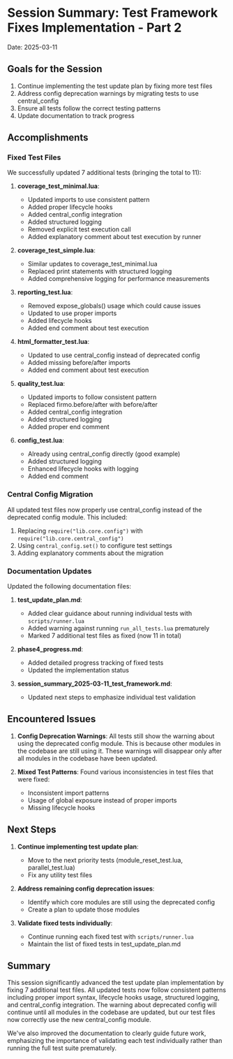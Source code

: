 # Session Summary: Test Framework Fixes Implementation - Part 2

Date: 2025-03-11

## Goals for the Session

1. Continue implementing the test update plan by fixing more test files
2. Address config deprecation warnings by migrating tests to use central_config
3. Ensure all tests follow the correct testing patterns
4. Update documentation to track progress

## Accomplishments

### Fixed Test Files

We successfully updated 7 additional tests (bringing the total to 11):

1. **coverage_test_minimal.lua**:
   - Updated imports to use consistent pattern
   - Added proper lifecycle hooks
   - Added central_config integration
   - Added structured logging
   - Removed explicit test execution call
   - Added explanatory comment about test execution by runner

2. **coverage_test_simple.lua**:
   - Similar updates to coverage_test_minimal.lua
   - Replaced print statements with structured logging
   - Added comprehensive logging for performance measurements

3. **reporting_test.lua**:
   - Removed expose_globals() usage which could cause issues
   - Updated to use proper imports
   - Added lifecycle hooks
   - Added end comment about test execution

4. **html_formatter_test.lua**:
   - Updated to use central_config instead of deprecated config
   - Added missing before/after imports
   - Added end comment about test execution

5. **quality_test.lua**:
   - Updated imports to follow consistent pattern
   - Replaced firmo.before/after with before/after
   - Added central_config integration
   - Added structured logging
   - Added proper end comment

6. **config_test.lua**:
   - Already using central_config directly (good example)
   - Added structured logging
   - Enhanced lifecycle hooks with logging
   - Added end comment

### Central Config Migration

All updated test files now properly use central_config instead of the deprecated config module. This included:

1. Replacing `require("lib.core.config")` with `require("lib.core.central_config")`
2. Using `central_config.set()` to configure test settings
3. Adding explanatory comments about the migration

### Documentation Updates

Updated the following documentation files:

1. **test_update_plan.md**:
   - Added clear guidance about running individual tests with `scripts/runner.lua`
   - Added warning against running `run_all_tests.lua` prematurely
   - Marked 7 additional test files as fixed (now 11 in total)

2. **phase4_progress.md**:
   - Added detailed progress tracking of fixed tests
   - Updated the implementation status

3. **session_summary_2025-03-11_test_framework.md**:
   - Updated next steps to emphasize individual test validation

## Encountered Issues

1. **Config Deprecation Warnings**: All tests still show the warning about using the deprecated config module. This is because other modules in the codebase are still using it. These warnings will disappear only after all modules in the codebase have been updated.

2. **Mixed Test Patterns**: Found various inconsistencies in test files that were fixed:
   - Inconsistent import patterns
   - Usage of global exposure instead of proper imports
   - Missing lifecycle hooks

## Next Steps

1. **Continue implementing test update plan**:
   - Move to the next priority tests (module_reset_test.lua, parallel_test.lua)
   - Fix any utility test files

2. **Address remaining config deprecation issues**:
   - Identify which core modules are still using the deprecated config
   - Create a plan to update those modules

3. **Validate fixed tests individually**:
   - Continue running each fixed test with `scripts/runner.lua`
   - Maintain the list of fixed tests in test_update_plan.md

## Summary

This session significantly advanced the test update plan implementation by fixing 7 additional test files. All updated tests now follow consistent patterns including proper import syntax, lifecycle hooks usage, structured logging, and central_config integration. The warning about deprecated config will continue until all modules in the codebase are updated, but our test files now correctly use the new central_config module.

We've also improved the documentation to clearly guide future work, emphasizing the importance of validating each test individually rather than running the full test suite prematurely.